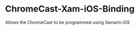 ChromeCast-Xam-iOS-Binding
==========================

Allows the ChromeCast to be programmed using Xamarin.iOS
